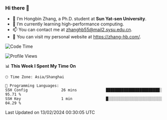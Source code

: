 ### Hi there 👋

- 🔭 I’m Hongbin Zhang, a Ph.D. student at **Sun Yat-sen University**.
- 🌱 I’m currently learning high-performance computing.
- 📫 You can contact me at zhanghb55@mail2.sysu.edu.cn.
- 👀 You can visit my personal website at https://zhang-hb.com/.

<!--START_SECTION:waka-->
![Code Time](http://img.shields.io/badge/Code%20Time-303%20hrs%2051%20mins-blue)

![Profile Views](http://img.shields.io/badge/Profile%20Views-4-blue)

📊 **This Week I Spent My Time On** 

```text
🕑︎ Time Zone: Asia/Shanghai

💬 Programming Languages: 
SSH Config               26 mins             ████████████████████████░   95.71 % 
SSH Key                  1 min               █░░░░░░░░░░░░░░░░░░░░░░░░   04.29 % 
```


 Last Updated on 13/02/2024 00:30:05 UTC
<!--END_SECTION:waka-->
